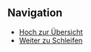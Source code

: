 
## Navigation


* [Hoch zur Übersicht](../index.html)  
* [Weiter zu Schleifen](../06_02_Schleifen/index.html)  

